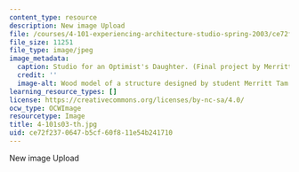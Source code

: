 ```yaml
---
content_type: resource
description: New image Upload
file: /courses/4-101-experiencing-architecture-studio-spring-2003/ce72f2370647b5cf60f811e54b241710_4-101s03-th.jpg
file_size: 11251
file_type: image/jpeg
image_metadata:
  caption: Studio for an Optimist's Daughter. (Final project by Merritt Tam.)
  credit: ''
  image-alt: Wood model of a structure designed by student Merritt Tam.
learning_resource_types: []
license: https://creativecommons.org/licenses/by-nc-sa/4.0/
ocw_type: OCWImage
resourcetype: Image
title: 4-101s03-th.jpg
uid: ce72f237-0647-b5cf-60f8-11e54b241710
---
```

New image Upload